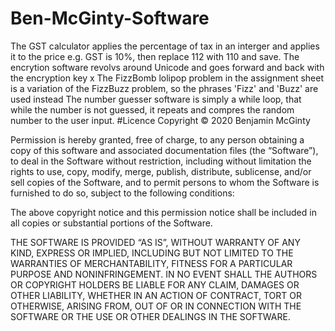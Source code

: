 # Ben-McGinty-Software
The GST calculator applies the percentage of tax in an interger and applies it to the price e.g. GST is 10%, then replace 112 with 110 and save.
The encrytion software revolvs around Unicode and goes forward and back with the encryption key x
The FizzBomb lolipop problem in the assignment sheet is a variation of the FizzBuzz problem, so the phrases 'Fizz' and 'Buzz' are used instead
The number guesser software is simply a while loop, that while the number is not guessed, it repeats and compres the random number to the user input.
#Licence
Copyright © 2020 Benjamin McGinty

Permission is hereby granted, free of charge, to any person obtaining a copy of this software and associated documentation files (the “Software”), to deal in the Software without restriction, including without limitation the rights to use, copy, modify, merge, publish, distribute, sublicense, and/or sell copies of the Software, and to permit persons to whom the Software is furnished to do so, subject to the following conditions:

The above copyright notice and this permission notice shall be included in all copies or substantial portions of the Software.

THE SOFTWARE IS PROVIDED “AS IS”, WITHOUT WARRANTY OF ANY KIND, EXPRESS OR IMPLIED, INCLUDING BUT NOT LIMITED TO THE WARRANTIES OF MERCHANTABILITY, FITNESS FOR A PARTICULAR PURPOSE AND NONINFRINGEMENT. IN NO EVENT SHALL THE AUTHORS OR COPYRIGHT HOLDERS BE LIABLE FOR ANY CLAIM, DAMAGES OR OTHER LIABILITY, WHETHER IN AN ACTION OF CONTRACT, TORT OR OTHERWISE, ARISING FROM, OUT OF OR IN CONNECTION WITH THE SOFTWARE OR THE USE OR OTHER DEALINGS IN THE SOFTWARE.
